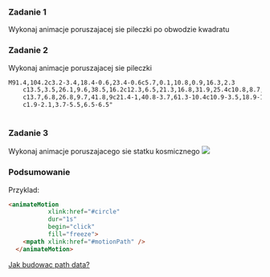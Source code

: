 ### Zadanie 1

Wykonaj animacje poruszajacej sie pileczki po obwodzie kwadratu


### Zadanie 2

Wykonaj animacje poruszajacej sie pileczki
```html
M91.4,104.2c3.2-3.4,18.4-0.6,23.4-0.6c5.7,0.1,10.8,0.9,16.3,2.3
	c13.5,3.5,26.1,9.6,38.5,16.2c12.3,6.5,21.3,16.8,31.9,25.4c10.8,8.7,21,18.3,31.7,26.9c9.3,7.4,20.9,11.5,31.4,16.7
	c13.7,6.8,26.8,9.7,41.8,9c21.4-1,40.8-3.7,61.3-10.4c10.9-3.5,18.9-11.3,28.5-17.8c5.4-3.7,10.4-6.7,14.8-11.5
	c1.9-2.1,3.7-5.5,6.5-6.5"
	
```


### Zadanie 3


Wykonaj animacje poruszajacego sie statku kosmicznego
<img src="http://demo.icanbecreative.com/animate-along-svg-path/svg-animate-along-path-600.gif">


### Podsumowanie 

Przyklad:

```html
<animateMotion 
           xlink:href="#circle"
           dur="1s"
           begin="click"
           fill="freeze">
    <mpath xlink:href="#motionPath" />
  </animateMotion>

```


<a href="https://www.sitepoint.com/closer-look-svg-path-data/">Jak budowac path data?</a>
